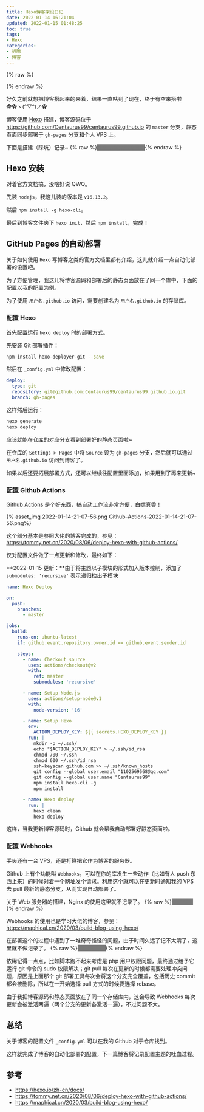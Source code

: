 ```yaml
---
title: Hexo博客架设日记
date: 2022-01-14 16:21:04
updated: 2022-01-15 01:48:25
toc: true
tags:
- Hexo
categories:
- 折腾
- 博客
---
```


{% raw %}
<style type="text/css">
.heimu { color: #7A7A7A; background-color: #7A7A7A; }
.heimu:hover { color: #fff; }
</style>
{% endraw %}

好久之前就想把博客搭起来的来着，结果一直咕到了现在，终于有空来搭啦 ✿✿ヽ(°▽°)ノ✿

博客使用 [Hexo](https://hexo.io/) 搭建，博客源码位于 <https://github.com/Centaurus99/centaurus99.github.io> 的 `master` 分支，静态页面同步部署于 `gh-pages` 分支和个人 VPS 上。

<!-- more -->

下面是搭建（~~踩坑~~）记录~ {% raw %}<span class="heimu">其实是搭完后的回忆</span>{% endraw %}

## Hexo 安装

对着官方文档搞，没啥好说 QWQ。

先装 `nodejs`，我这儿装的版本是 `v16.13.2`。

然后 `npm install -g hexo-cli`。

最后到博客文件夹下 `hexo init`，然后 `npm install`，完成！

## GitHub Pages 的自动部署

关于如何使用 `Hexo` 写博客之类的官方文档里都有介绍，这儿就介绍一点自动化部署的设置吧。

为了方便管理，我这儿将博客源码和部署后的静态页面放在了同一个库中，下面的配置以我的配置为例。

为了使用 `用户名.github.io` 访问，需要创建名为 `用户名.github.io` 的存储库。

### 配置 Hexo

首先配置运行 `hexo deploy` 时的部署方式。

先安装 Git 部署插件：

``` bash
npm install hexo-deployer-git --save
```

然后在 `_config.yml` 中修改配置：

``` yml
deploy:
  type: git
  repository: git@github.com:Centaurus99/centaurus99.github.io.git
  branch: gh-pages
```

这样然后运行：

``` bash
hexo generate
hexo deploy
```

应该就能在仓库的对应分支看到部署好的静态页面啦~

在仓库的 `Settings > Pages` 中将 `Source` 设为 `gh-pages` 分支，然后就可以通过 `用户名.github.io` 访问到博客了。

如果以后还要拓展部署方式，还可以继续往配置里面添加，如果用到了再来更新~

### 配置 Github Actions

[Github Actions](https://github.com/features/actions) 是个好东西，搞自动工作流非常方便，白嫖真香！

{% asset_img 2022-01-14-21-07-56.png Github-Actions-2022-01-14-21-07-56.png%}

这个部分基本是参照大佬的博客完成的，参见：<https://tommy.net.cn/2020/08/06/deploy-hexo-with-github-actions/>

仅对配置文件做了一点更新和修改，最终如下：

**2022-01-15 更新：**由于将主题以子模块的形式加入版本控制，添加了 `submodules: 'recursive'` 表示递归检出子模块

``` yml
name: Hexo Deploy

on:
  push:
    branches:
      - master

jobs:
  build:
    runs-on: ubuntu-latest
    if: github.event.repository.owner.id == github.event.sender.id

    steps:
      - name: Checkout source
        uses: actions/checkout@v2
        with:
          ref: master
          submodules: 'recursive'

      - name: Setup Node.js
        uses: actions/setup-node@v1
        with:
          node-version: '16'

      - name: Setup Hexo
        env:
          ACTION_DEPLOY_KEY: ${{ secrets.HEXO_DEPLOY_KEY }}
        run: |
          mkdir -p ~/.ssh/
          echo "$ACTION_DEPLOY_KEY" > ~/.ssh/id_rsa
          chmod 700 ~/.ssh
          chmod 600 ~/.ssh/id_rsa
          ssh-keyscan github.com >> ~/.ssh/known_hosts
          git config --global user.email "1102569568@qq.com"
          git config --global user.name "Centaurus99"
          npm install hexo-cli -g
          npm install

      - name: Hexo deploy
        run: |
          hexo clean
          hexo deploy
```

这样，当我更新博客源码时，Github 就会帮我自动部署好静态页面啦。

### 配置 Webhooks

手头还有一台 VPS，还是打算把它作为博客的服务器。

Github 上有个功能叫 `Webhooks`，可以在你的库发生一些动作（比如有人 push 东西上来）的时候对着一个网址发个请求。利用这个就可以在更新时通知我的 VPS 去 pull 最新的静态分支，从而实现自动部署了。

关于 Web 服务器的搭建，Nginx 的使用这里就不记录了。 {% raw %}<span class="heimu">摆烂咯！</span>{% endraw %}

Webhooks 的使用也是学习大佬的博客，参见：<https://maphical.cn/2020/03/build-blog-using-hexo/>

在部署这个的过程中遇到了一堆奇奇怪怪的问题，由于时间久远了记不太清了，这里就不做记录了。 {% raw %}<span class="heimu">摆烂咯！×2</span>{% endraw %}

依稀记得一点点，比如脚本跑不起来考虑是 php 用户权限问题，最终通过给予它运行 git 命令的 sudo 权限解决；git pull 每次在更新的时候都需要处理冲突问题，原因是上面那个 git 部署工具每次会将这个分支完全覆盖，包括历史 commit 都会被删除，所以在一开始选择 pull 方式的时候要选择 rebase。

由于我把博客源码和静态页面放在了同一个存储库内，这会导致 Webhooks 每次更新会被激活两遍（两个分支的更新各激活一遍），不过问题不大。

## 总结

关于博客的配置文件 `_config.yml` 可以在我的 Github 对于仓库找到。

这样就完成了博客的自动化部署的配置，下一篇博客将记录配置主题的吐血过程。

## 参考

- <https://hexo.io/zh-cn/docs/>
- <https://tommy.net.cn/2020/08/06/deploy-hexo-with-github-actions/>
- <https://maphical.cn/2020/03/build-blog-using-hexo/>
